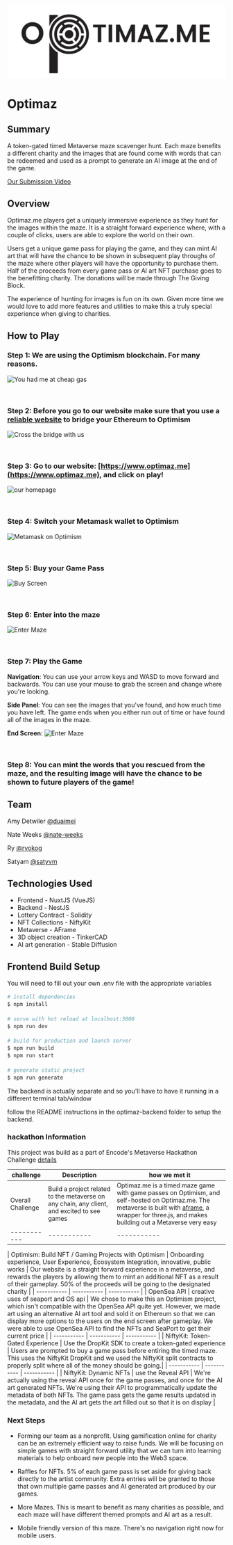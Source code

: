 ![Logo](https://github.com/optimazme/frontend/blob/main/static/github_readme_logo.png?raw=true)

# Optimaz #

## Summary ##

A token-gated timed Metaverse maze scavenger hunt. Each maze benefits a different charity and the images that are found come with words that can be redeemed and used as a prompt to generate an AI image at the end of the game. 

[Our Submission Video](https://youtu.be/Q1K85F30Imk)

## Overview ##
Optimaz.me players get a uniquely immersive experience as they hunt for the images within the maze. It is a straight forward experience where, with a couple of clicks, users are able to explore the world on their own.

Users get a unique game pass for playing the game, and they can mint AI art that will have the chance to be shown in subsequent play throughs of the maze where other players will have the opportunity to purchase them. Half of the proceeds from every game pass or AI art NFT purchase goes to the benefitting charity. The donations will be made through The Giving Block.

The experience of hunting for images is fun on its own. Given more time we would love to add more features and utilities to make this a truly special experience when giving to charities.

## How to Play ##
### Step 1: We are using the Optimism blockchain. For many reasons.
![You had me at cheap gas](https://www.optimaz.me/memes/cheap_gas.png)

<br>

### Step 2: Before you go to our website make sure that you use a [reliable website](https://app.optimism.io/bridge/deposit) to bridge your Ethereum to Optimism
![Cross the bridge with us](https://www.optimaz.me/memes/crossing_bridge.png)

<br>

### Step 3: Go to our website: [https://www.optimaz.me](https://www.optimaz.me), and click on play!
![our homepage](https://www.optimaz.me/memes/homepage.png)

<br>

### Step 4: Switch your Metamask wallet to Optimism
![Metamask on Optimism](https://www.optimaz.me/memes/metamask.png)

<br>

### Step 5: Buy your Game Pass
![Buy Screen](https://www.optimaz.me/memes/buy_pass.png)

<br>

### Step 6: Enter into the maze
![Enter Maze](https://www.optimaz.me/memes/enter_maze.png)

<br>

### Step 7: Play the Game

**Navigation**: You can use your arrow keys and WASD to move forward and backwards. You can use your mouse to grab the screen and change where you're looking.

**Side Panel**: You can see the images that you've found, and how much time you have left. The game ends when you either run out of time or have found all of the images in the maze.

**End Screen**:
![Enter Maze](https://www.optimaz.me/memes/congratulations.png)

<br>

### Step 8: You can mint the words that you rescued from the maze, and the resulting image will have the chance to be shown to future players of the game!

## Team ##

Amy Detwiler [@duaimei](https://github.com/duaimei)


Nate Weeks [@nate-weeks](https://github.com/Nate-weeks)


Ry [@ryokog](https://github.com/Ryokog)


Satyam [@satyvm](https://www.github.com/satyvm)


## Technologies Used

* Frontend - NuxtJS (VueJS)
* Backend - NestJS
* Lottery Contract - Solidity
* NFT Collections - NiftyKit
* Metaverse - AFrame
* 3D object creation - TinkerCAD
* AI art generation - Stable Diffusion



## Frontend Build Setup

You will need to fill out your own .env file with the appropriate variables

```bash
# install dependencies
$ npm install

# serve with hot reload at localhost:3000
$ npm run dev

# build for production and launch server
$ npm run build
$ npm run start

# generate static project
$ npm run generate

```

The backend is actually separate and so you'll have to have it running in a different terminal tab/window

follow the README instructions in the optimaz-backend folder to setup the backend.

### hackathon Information
This project was build as a part of Encode's Metaverse Hackathon Challenge [details](https://encodeclub.notion.site/30f747c055eb4e5f935d46b595150e0b?v=97eb36e8fa2e4440bd0bb2db48e7527a)

| challenge | Description | how we met it |
| ----------- | ----------- | ----------- |
| Overall Challenge | Build a project related to the metaverse on any chain, any client, and excited to see games  | Optimaz.me is a timed maze game with game passes on Optimism, and self-hosted on Optimaz.me. The metaverse is built with [aframe](https://aframe.io/), a wrapper for three.js, and makes building out a Metaverse very easy|
| ----------- | ----------- | ----------- |
| 
Optimism:
Build NFT / Gaming Projects with Optimism | Onboarding experience, User Experience, Ecosystem Integration, innovative, public works | Our website is a straight forward experience in a metaverse, and rewards the players by allowing them to mint an additional NFT as a result of their gameplay. 50% of the proceeds will be going to the designated charity |
| ----------- | ----------- | ----------- |
| OpenSea API | creative uses of seaport and OS api | We chose to make this an Optimism project, which isn't compatible with the OpenSea API quite yet. However, we made art using an alternative AI art tool and sold it on Ethereum so that we can display more options to the users on the end screen after gameplay. We were able to use OpenSea API to find the NFTs and SeaPort to get their current price |
| ----------- | ----------- | ----------- |
| NiftyKit: Token-Gated Experience | Use the DropKit SDK to create a token-gated experience | Users are prompted to buy a game pass before entiring the timed maze. This uses the NiftyKit DropKit and we used the NiftyKit split contracts to properly split where all of the money should be going.|
| ----------- | ----------- | ----------- |
| NiftyKit: Dynamic NFTs | use the Reveal API | We're actually using the reveal API once for the game passes, and once for the AI art generated NFTs. We're using their API to programmatically update the metadata of both NFTs. The game pass gets the game results updated in the metadata, and the AI art gets the art filled out so that it is on display |


### Next Steps

- Forming our team as a nonprofit. Using gamification online for charity can be an extremely efficient way to raise funds. We will be focusing on simple games with straight forward utility that we can turn into learning materials to help onboard new people into the Web3 space.

- Raffles for NFTs. 5% of each game pass is set aside for giving back directly to the artist community. Extra entries will be granted to those that own multiple game passes and AI generated art produced by our games.

- More Mazes. This is meant to benefit as many charities as possible, and each maze will have different themed prompts and AI art as a result.

- Mobile friendly version of this maze. There's no navigation right now for mobile users.
